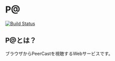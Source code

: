 P@
====

[![Build Status](https://travis-ci.org/pecadev/p-at.png)](https://travis-ci.org/pecadev/p-at)

P@とは？
----

ブラウザからPeerCastを視聴するWebサービスです。
